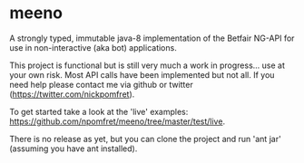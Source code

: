meeno
=====

A strongly typed, immutable java-8 implementation of the Betfair NG-API for use in non-interactive (aka bot) applications.

This project is functional but is still very much a work in progress... use at your own risk.  Most API calls have been implemented but not all.
If you need help please contact me via github or twitter (https://twitter.com/nickpomfret).

To get started take a look at the 'live' examples: https://github.com/npomfret/meeno/tree/master/test/live.

There is no release as yet, but you can clone the project and run 'ant jar' (assuming you have ant installed).